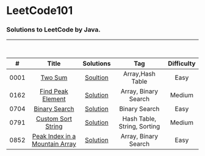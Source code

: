 <!--
 * @Author: your name
 * @Date: 2021-07-14 20:35:46
 * @LastEditTime: 2021-07-15 20:24:32
 * @LastEditors: your name
 * @Description: In User Settings Edit
 * @FilePath: \LeetCode101\README.md
-->
# LeetCode101
### Solutions to LeetCode by Java.
****
<br>

| #      | Title | Solutions | Tag | Difficulty | 
| ---------- | :-----------:  | :-----------: | :-----------:  | :-----------: |
| 0001 | [Two Sum](https://leetcode.com/problems/two-sum) |[Soultion](algorithms/0001.Two-Sum.java)| Array,Hash Table | Easy |
| 0162 | [Find Peak Element](https://leetcode.com/problems/find-peak-element/)| [Solution](algorithms/0162.Find-Peak-Element.java)|Array, Binary Search | Medium |
| 0704 | [Binary Search](https://leetcode.com/problems/binary-search/) | [Solution](algorithms/0852.Peak-index-in-a-Mountain-Array.java)| Binary Search | Easy |
| 0791 | [Custom Sort String](https://leetcode.com/problems/custom-sort-string/) | [Solution](algorithms/0791.Custom-Sort-String.java)| Hash Table, String, Sorting | Medium|
| 0852 | [Peak Index in a Mountain Array](https://leetcode.com/problems/peak-index-in-a-mountain-array/)  |[Solution](algorithms/0704.Binary-Search.java) |Array, Binary Search | Easy |

